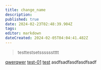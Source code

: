 ```yaml
---
title: change_name
description: 
published: true
date: 2024-02-23T02:48:39.904Z
tags: 
editor: markdown
dateCreated: 2024-02-05T04:04:41.482Z
---
```


> testtestsetsssssstttt

[qwerqwer](/docs/docs)
[test-01](/docs/test-01.md)
[test](/test/test)
asdfsadfasdfasdfsadf

